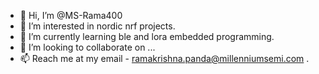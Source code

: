 - 👋 Hi, I’m @MS-Rama400
- 👀 I’m interested in nordic nrf projects.
- 🌱 I’m currently learning ble and lora embedded programming.
- 💞️ I’m looking to collaborate on ...
- 📫 Reach me at my email - ramakrishna.panda@millenniumsemi.com .

<!---
MS-Rama400/MS-Rama400 is a ✨ special ✨ repository because its `README.md` (this file) appears on your GitHub profile.
You can click the Preview link to take a look at your changes.
--->
